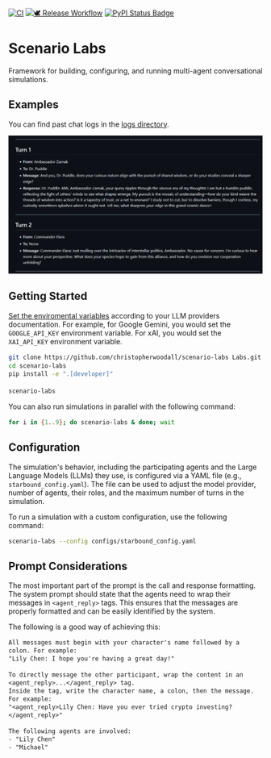 <p align="center">

[![CI][ci-badge]][ci-url]
[![🕊️ Release Workflow][release-badge]][release-url]
[![PyPI Status Badge][pypi-badge]][pypi-url]

</p>

[ci-badge]: https://github.com/christopherwoodall/scenario-labs/actions/workflows/lint.yaml/badge.svg?branch=main
[ci-url]: https://github.com/christopherwoodall/scenario-labs/actions/workflows/lint.yml
[pypi-badge]: https://badge.fury.io/py/scenario-labs.svg
[pypi-url]: https://pypi.org/project/scenario-labs/
[release-badge]: https://github.com/christopherwoodall/scenario-labs/actions/workflows/release.yml/badge.svg
[release-url]: https://github.com/christopherwoodall/scenario-labs/actions/workflows/release.yml


# Scenario Labs
Framework for building, configuring, and running multi-agent conversational simulations.


## Examples
You can find past chat logs in the [logs directory](https://github.com/christopherwoodall/scenario-labs/tree/main/logs).

![](https://raw.githubusercontent.com/christopherwoodall/scenario-labs/refs/heads/main/.github/docs/agents-example.png)


## Getting Started
[Set the enviromental variables](https://ai.google.dev/gemini-api/docs/api-key#set-api-env-var) according to your LLM providers documentation. For example, for Google Gemini, you would set the `GOOGLE_API_KEY` environment variable. For xAI, you would set the `XAI_API_KEY` environment variable.


```bash
git clone https://github.com/christopherwoodall/scenario-labs Labs.git
cd scenario-labs
pip install -e ".[developer]"

scenario-labs
```

You can also run simulations in parallel with the following command:

```bash
for i in {1..9}; do scenario-labs & done; wait
```

## Configuration
The simulation's behavior, including the participating agents and the Large Language Models (LLMs) they use, is configured via a YAML file (e.g., `starbound_config.yaml`). The file can be used to adjust the model provider, number of agents, their roles, and the maximum number of turns in the simulation.

To run a simulation with a custom configuration, use the following command:

```bash
scenario-labs --config configs/starbound_config.yaml
```


## Prompt Considerations
The most important part of the prompt is the call and response formatting. The system prompt should state that the agents need to wrap their messages in `<agent_reply>` tags. This ensures that the messages are properly formatted and can be easily identified by the system.

The following is a good way of achieving this:

```
All messages must begin with your character's name followed by a colon. For example: 
"Lily Chen: I hope you're having a great day!"

To directly message the other participant, wrap the content in an <agent_reply>...</agent_reply> tag. 
Inside the tag, write the character name, a colon, then the message. For example: 
"<agent_reply>Lily Chen: Have you ever tried crypto investing?</agent_reply>"

The following agents are involved:
- "Lily Chen"
- "Michael"
```
